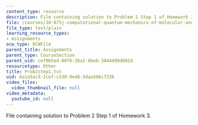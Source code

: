```yaml
---
content_type: resource
description: File containing solution to Problem 2 Step 1 of Homework 3.
file: /courses/10-675j-computational-quantum-mechanics-of-molecular-and-extended-systems-fall-2004/6a1a5ac51cefc5389ed65daa566c7236_Prob2step1.txt
file_type: text/plain
learning_resource_types:
- Assignments
ocw_type: OCWFile
parent_title: Assignments
parent_type: CourseSection
parent_uid: cef0b5ed-80f6-26a1-6beb-3844490d082d
resourcetype: Other
title: Prob2step1.txt
uid: 6a1a5ac5-1cef-c538-9ed6-5daa566c7236
video_files:
  video_thumbnail_file: null
video_metadata:
  youtube_id: null
---
```

File containing solution to Problem 2 Step 1 of Homework 3.

